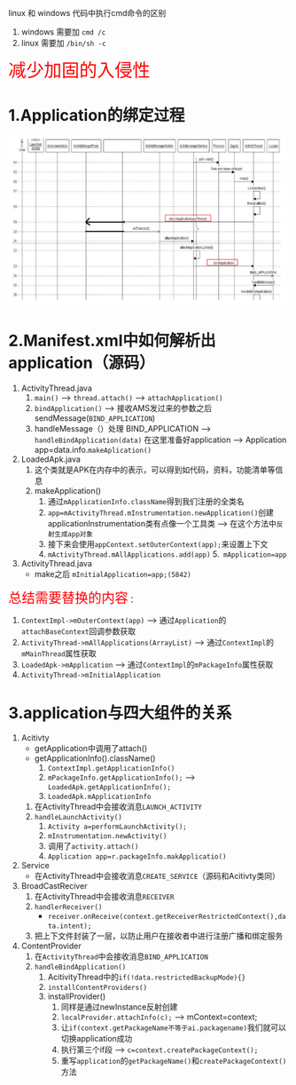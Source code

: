 linux 和 windows 代码中执行cmd命令的区别

1. windows 需要加 `cmd /c`
2. linux 需要加 `/bin/sh -c`

<font color=red size = 6>减少加固的入侵性</font>

# 1.Application的绑定过程

![](../images/Application的绑定过程.png)

# 2.Manifest.xml中如何解析出application（源码）

1. ActivityThread.java
   1. `main()` -->  `thread.attach()`  --> `attachApplication()`
   2. `bindApplication()` --> 接收AMS发过来的参数之后sendMessage(`BIND_APPLICATION`)
   3. handleMessage（）处理 BIND_APPLICATION  -->  `handleBindApplication(data)` 在这里准备好application --> Application app=data.info.`makeAplication()`
2. LoadedApk.java
   1. 这个类就是APK在内存中的表示，可以得到如代码，资料，功能清单等信息
   2. makeApplication()
      1. 通过`mApplicationInfo.className`得到我们注册的全类名
      2. `app=mActivityThread.mInstrumentation.newApplication()`创建applicationInstrumentation类有点像一个工具类 --> 在这个方法中`反射生成app对象`
      3. 接下来会使用`appContext.setOuterContext(app);`来设置上下文
      4. `mActivityThread.mAllApplications.add(app)`
      5.` mApplication=app`
3. ActivityThread.java
   - make之后 `mInitialApplication=app;(5842)`

<font color=red size=5>总结需要替换的内容</font>：

1. `ContextImpl->mOuterContext(app)` --> 通过`Application`的`attachBaseContext`回调参数获取
2. `ActivityThread->mAllApplications(ArrayList)` --> 通过`ContextImpl`的`mMainThread`属性获取
3. `LoadedApk->mApplication` --> 通过`ContextImpl`的`mPackageInfo`属性获取
4. `ActivityThread->mInitialApplication`

# 3.application与四大组件的关系

1. Acitivty
   - getApplication中调用了attach()
   - getApplicationInfo().className()
      1. `ContextImpl.getApplicationInfo()`
      2. `mPackageInfo.getApplicationInfo();` --> `LoadedApk.getApplicationInfo();`
      3. `LoadedApk.mApplicationInfo`
   1. 在ActivityThread中会接收消息`LAUNCH_ACTIVITY`
   2. `handleLaunchActivity()`
      1. `Activity a=performLaunchActivity();`
      2. `mInstrumentation.newActivity()`
      3. 调用了`activity.attach()`
      4. `Application app=r.packageInfo.makApplicatio()`
2. Service
   - 在ActivityThread中会接收消息`CREATE_SERVICE`（源码和Acitivty类同）
3. BroadCastReciver
   1. 在ActivityThread中会接收消息`RECEIVER`
   2. `handlerReceiver()`
      - `receiver.onReceive(context.getReceiverRestrictedContext(),data.intent);`
   3. 把上下文件封装了一层，以防止用户在接收者中进行注册广播和绑定服务
4. ContentProvider
   1. 在`ActivityThread`中会接收消息`BIND_APPLICATION`
   2. `handleBindApplication()`
      1. AcitivityThread中的`if(!data.restrictedBackupMode){}`
      2. `installContentProviders()`
      3. installProvider()
         1. 同样是通过newInstance反射创建
         2. `localProvider.attachInfo(c);` --> mContext=context;
         3. 让`if(context.getPackageName不等于ai.packagename)`我们就可以切换application成功
         4. 执行第三个if段 --> `c=context.createPackageContext();`
         5. 重写`application`的`getPackageName()`和`createPackageContext()`方法
